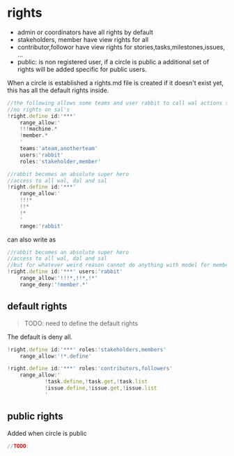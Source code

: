 # rights

- admin or coordinators have all rights by default
- stakeholders, member have view rights for all
- contributor,followor have view rights for stories,tasks,milestones,issues, ...
- public: is non registered user, if a circle is public a additional set of rights will be added specific for public users.

When a circle is established a rights.md file is created if it doesn't exist yet, this has all the default rights inside.


```js
//the following allows some teams and user rabbit to call wal actions starting with machine, can also do all on member root object, might be dangerous but is example
//no rights on sal's
!right.define id:'***' 
    range_allow:'
    !!!machine.*
    !member.* 
    '
    teams:'ateam,anotherteam'
    users:'rabbit'
    roles:'stakeholder,member'

```

```js
//rabbit becomes an absolute super hero
//access to all wal, dal and sal
!right.define id:'***' 
    range_allow:'
    !!!*
    !!*
    !*
    '
    range:'rabbit'
```

can also write as

```js
//rabbit becomes an absolute super hero
//access to all wal, dal and sal
//but for whatever weird reason cannot do anything with model for members.
!right.define id:'***' users:'rabbit'
    range_allow:'!!!*,!!*,!*'
    range_deny:'!member.*'
```

## default rights

> TODO: need to define the default rights

The default is deny all.

```js
!right.define id:'***' roles:'stakeholders,members'
    range_allow:'!*.define'

!right.define id:'***' roles:'contributors,followers'
    range_allow:'
            !task.define,!task.get,!task.list
            !issue.define,!issue.get,!issue.list
            '


```

## public rights

Added when circle is public


```js
//TODO: 


```